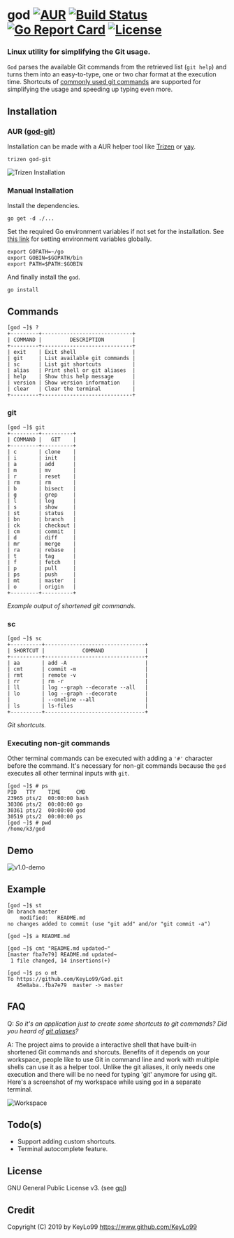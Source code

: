# god [![AUR](https://img.shields.io/aur/version/god-git.svg?style=flat-square)](https://aur.archlinux.org/packages/god-git/) [![Build Status](https://img.shields.io/travis/KeyLo99/God.svg?style=flat-square)](https://travis-ci.org/KeyLo99/God) [![Go Report Card](https://goreportcard.com/badge/github.com/keylo99/god?style=flat-square)](https://goreportcard.com/report/github.com/keylo99/god) [![License](https://img.shields.io/badge/license-GPLv3-blue.svg?style=flat-square)](./LICENSE)

### Linux utility for simplifying the Git usage.

`God` parses the available Git commands from the retrieved list (`git help`) and turns them into an easy-to-type, one or two char format at the execution time.
Shortcuts of [commonly used git commands](https://github.com/joshnh/Git-Commands) are supported for simplifying the usage and speeding up typing even more.

## Installation

### AUR ([god-git](https://aur.archlinux.org/packages/god-git/))

Installation can be made with a AUR helper tool like [Trizen](https://aur.archlinux.org/packages/trizen/) or [yay](https://aur.archlinux.org/packages/yay/).

```
trizen god-git
```

![Trizen Installation](https://user-images.githubusercontent.com/24392180/58751001-95d6e380-84a1-11e9-9314-888c94ab0475.gif)

### Manual Installation

Install the dependencies.

```
go get -d ./...
```

Set the required Go environment variables if not set for the installation.
See [this link](https://stackoverflow.com/questions/48361893/how-to-set-go-environment-variables-globally) for setting environment variables globally.

```
export GOPATH=~/go
export GOBIN=$GOPATH/bin
export PATH=$PATH:$GOBIN
```

And finally install the `god`.

```
go install
```

## Commands

```
[god ~]$ ?
+---------+-----------------------------+
| COMMAND |         DESCRIPTION         |
+---------+-----------------------------+
| exit    | Exit shell                  |
| git     | List available git commands |
| sc      | List git shortcuts          |
| alias   | Print shell or git aliases  |
| help    | Show this help message      |
| version | Show version information    |
| clear   | Clear the terminal          |
+---------+-----------------------------+
```

### **git**

```
[god ~]$ git
+---------+----------+
| COMMAND |   GIT    |
+---------+----------+
| c       | clone    |
| i       | init     |
| a       | add      |
| m       | mv       |
| r       | reset    |
| rm      | rm       |
| b       | bisect   |
| g       | grep     |
| l       | log      |
| s       | show     |
| st      | status   |
| bn      | branch   |
| ck      | checkout |
| cm      | commit   |
| d       | diff     |
| mr      | merge    |
| ra      | rebase   |
| t       | tag      |
| f       | fetch    |
| p       | pull     |
| ps      | push     |
| mt      | master   |
| o       | origin   |
+---------+----------+
```

_Example output of shortened git commands._

### **sc**

```
[god ~]$ sc   
+----------+--------------------------------+
| SHORTCUT |            COMMAND             |
+----------+--------------------------------+
| aa       | add -A                         |
| cmt      | commit -m                      |
| rmt      | remote -v                      |
| rr       | rm -r                          |
| ll       | log --graph --decorate --all   |
| lo       | log --graph --decorate         |
|          | --oneline --all                |
| ls       | ls-files                       |
+----------+--------------------------------+
```

_Git shortcuts._

### Executing non-git commands

Other terminal commands can be executed with adding a `'#'` character before the command. It's necessary for non-git commands because the `god` executes all other terminal inputs with `git`.

```
[god ~]$ # ps
PID   TTY    TIME     CMD
23965 pts/2  00:00:00 bash
30306 pts/2  00:00:00 go
30361 pts/2  00:00:00 god
30519 pts/2  00:00:00 ps
[god ~]$ # pwd
/home/k3/god
```

## Demo

![v1.0-demo](https://user-images.githubusercontent.com/24392180/58592279-c97ef700-8270-11e9-8290-862ab278ca4b.gif)

## Example

```
[god ~]$ st
On branch master
	modified:   README.md
no changes added to commit (use "git add" and/or "git commit -a")

[god ~]$ a README.md

[god ~]$ cmt "README.md updated~"
[master fba7e79] README.md updated~
 1 file changed, 14 insertions(+)

[god ~]$ ps o mt
To https://github.com/KeyLo99/God.git
   45e8aba..fba7e79  master -> master
```

## FAQ

Q: _So it's an application just to create some shortcuts to git commands? Did you heard of [git aliases](https://git-scm.com/book/en/v2/Git-Basics-Git-Aliases)?_

A: The project aims to provide a interactive shell that have built-in shortened Git commands and shorcuts. Benefits of it depends on your workspace, people like to use Git in command line and work with multiple shells can use it as a helper tool. Unlike the git aliases, it only needs one execution and there will be no need for typing 'git' anymore for using git. Here's a screenshot of my workspace while using `god` in a separate terminal.

![Workspace](https://user-images.githubusercontent.com/24392180/58703963-166ae680-83b3-11e9-8e3b-1b92b70a7583.jpg)

## Todo(s)

* Support adding custom shortcuts.
* Terminal autocomplete feature.

## License

GNU General Public License v3. (see [gpl](https://www.gnu.org/licenses/gpl.txt))

## Credit

Copyright (C) 2019 by KeyLo99 https://www.github.com/KeyLo99